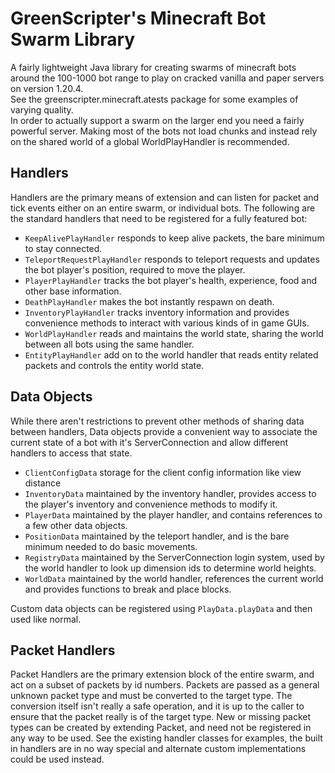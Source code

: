 # GreenScripter's Minecraft Bot Swarm Library
A fairly lightweight Java library for creating swarms of minecraft bots around the 100-1000 bot range to play on cracked vanilla and paper servers on version 1.20.4.  
See the greenscripter.minecraft.atests package for some examples of varying quality.  
In order to actually support a swarm on the larger end you need a fairly powerful server. Making most of the bots not load chunks and instead rely on the shared world of a global WorldPlayHandler is recommended. 
## Handlers
Handlers are the primary means of extension and can listen for packet and tick events either on an entire swarm, or individual bots. 
The following are the standard handlers that need to be registered for a fully featured bot:
* `KeepAlivePlayHandler` responds to keep alive packets, the bare minimum to stay connected.
* `TeleportRequestPlayHandler` responds to teleport requests and updates the bot player's position, required to move the player.
* `PlayerPlayHandler` tracks the bot player's health, experience, food and other base information.
* `DeathPlayHandler` makes the bot instantly respawn on death.
* `InventoryPlayHandler` tracks inventory information and provides convenience methods to interact with various kinds of in game GUIs.
* `WorldPlayHandler` reads and maintains the world state, sharing the world between all bots using the same handler.
* `EntityPlayHandler` add on to the world handler that reads entity related packets and controls the entity world state.
## Data Objects
While there aren't restrictions to prevent other methods of sharing data between handlers, Data objects provide a convenient way to associate the current state of a bot with it's ServerConnection and allow different handlers to access that state.
* `ClientConfigData` storage for the client config information like view distance
* `InventoryData` maintained by the inventory handler, provides access to the player's inventory and convenience methods to modify it.
* `PlayerData` maintained by the player handler, and contains references to a few other data objects.
* `PositionData` maintained by the teleport handler, and is the bare minimum needed to do basic movements.
* `RegistryData` maintained by the ServerConnection login system, used by the world handler to look up dimension ids to determine world heights.
* `WorldData` maintained by the world handler, references the current world and provides functions to break and place blocks.

Custom data objects can be registered using `PlayData.playData` and then used like normal.
## Packet Handlers
Packet Handlers are the primary extension block of the entire swarm, and act on a subset of packets by id numbers. Packets are passed as a general unknown packet type and must be converted to the target type.
The conversion itself isn't really a safe operation, and it is up to the caller to ensure that the packet really is of the target type.
New or missing packet types can be created by extending Packet, and need not be registered in any way to be used.
See the existing handler classes for examples, the built in handlers are in no way special and alternate custom implementations could be used instead.
